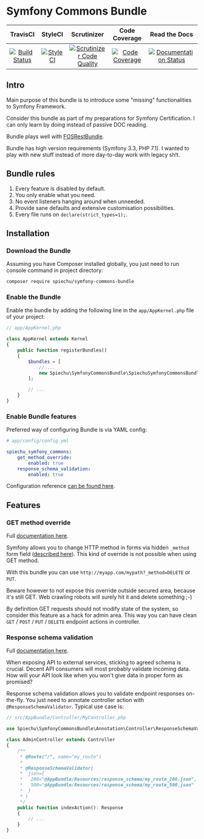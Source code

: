 # Symfony Commons Bundle

| TravisCI | StyleCI | Scrutinizer | Code Coverage | Read the Docs |
|:--------:|:-------:|:-----------:|:-------------:|:-------------:|
| [![Build Status](https://travis-ci.org/spiechu/symfony-commons-bundle.svg?branch=master)](https://travis-ci.org/spiechu/symfony-commons-bundle) | [![StyleCI](https://styleci.io/repos/99513444/shield?style=flat)](https://styleci.io/repos/99513444) | [![Scrutinizer Code Quality](https://scrutinizer-ci.com/g/spiechu/symfony-commons-bundle/badges/quality-score.png?b=master)](https://scrutinizer-ci.com/g/spiechu/symfony-commons-bundle/?branch=master) | [![Code Coverage](https://scrutinizer-ci.com/g/spiechu/symfony-commons-bundle/badges/coverage.png?b=master)](https://scrutinizer-ci.com/g/spiechu/symfony-commons-bundle/?branch=master) | [![Documentation Status](https://readthedocs.org/projects/symfony-commons-bundle/badge/?version=latest)](http://http://symfony-commons-bundle.readthedocs.io/en/latest/) |

## Intro

Main purpose of this bundle is to introduce some "missing" functionalities to Symfony Framework.

Consider this bundle as part of my preparations for Symfony Certification.
I can only learn by doing instead of passive DOC reading.

Bundle plays well with [FOSRestBundle](https://github.com/FriendsOfSymfony/FOSRestBundle).

Bundle has high version requirements (Symfony 3.3, PHP 7.1).
I wanted to play with new stuff instead of more day-to-day work with legacy sh!t.

## Bundle rules

1. Every feature is disabled by default.
2. You only enable what you need.
3. No event listeners hanging around when unneeded.
4. Provide sane defaults and extensive customisation possibilities.
5. Every file runs on `declare(strict_types=1);`.

## Installation

### Download the Bundle

Assuming you have Composer installed globally, you just need to run console command in project directory:
 
```bash
composer require spiechu/symfony-commons-bundle
```

### Enable the Bundle

Enable the bundle by adding the following line in the `app/AppKernel.php` file of your project:

```php
// app/AppKernel.php

class AppKernel extends Kernel
{
    public function registerBundles()
    {
        $bundles = [
            // ...
            new Spiechu\SymfonyCommonsBundle\SpiechuSymfonyCommonsBundle(),
        ];

        // ...
    }
}
```

### Enable Bundle features

Preferred way of configuring Bundle is via YAML config:

```yaml
# app/config/config.yml

spiechu_symfony_commons:
    get_method_override:
        enabled: true
    response_schema_validation:
        enabled: true
```

Configuration reference [can be found here](src/Resources/doc/configuration_reference.md).

## Features

### GET method override

Full [documentation here](src/Resources/doc/get_method_override.md).

Symfony allows you to change HTTP method in forms via hidden `_method` form field ([described here](https://symfony.com/doc/current/form/action_method.html)).
This kind of override is not possible when using GET method.

With this bundle you can use `http://myapp.com/mypath?_method=DELETE` or `PUT`.

Beware however to not expose this override outside secured area, because it's still GET.
Web crawling robots will surely hit it and delete something ;-)

By definition GET requests should not modify state of the system, so consider this feature as a hack for admin area.
This way you can have clean `GET` / `POST` / `PUT` / `DELETE` endpoint actions in controller.

### Response schema validation

Full [documentation here](src/Resources/doc/response_schema_validation.md).

When exposing API to external services, sticking to agreed schema is crucial.
Decent API consumers will most probably validate incoming data.
How will your API look like when you won't give data in proper form as promised?

Response schema validation allows you to validate endpoint responses on-the-fly.
You just need to annotate controller action with `@ResponseSchemaValidator`. Typical use case is:

```php
// src/AppBundle/Controller/MyController.php

use Spiechu\SymfonyCommonsBundle\Annotation\Controller\ResponseSchemaValidator;

class AdminController extends Controller
{
    /**
     * @Route("/", name="my_route")
     *
     * @ResponseSchemaValidator(
     *  json={
     *   200="@AppBundle/Resources/response_schema/my_route_200.json",
     *   500="@AppBundle/Resources/response_schema/my_route_500.json"
     *  }
     * )
     */
    public function indexAction(): Response
    {
        // ...
    }
}
```
